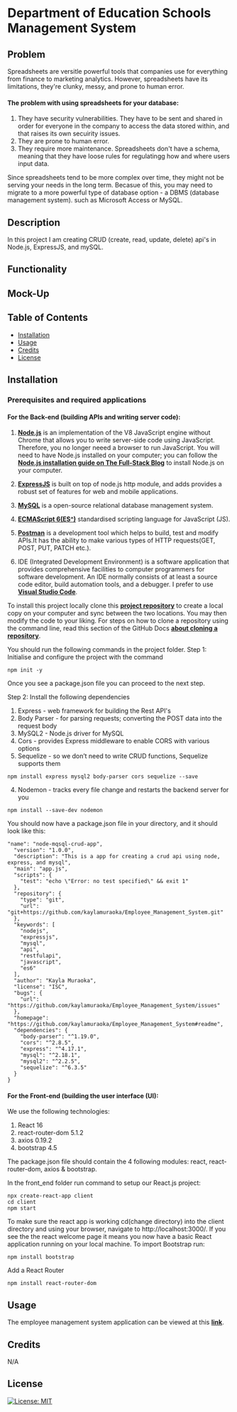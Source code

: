 # Department of Education Schools Management System

## Problem

Spreadsheets are versitle powerful tools that companies use for everything from finance to marketing analytics. However, spreadsheets have its limitations, they're clunky, messy, and prone to human error.

#### The problem with using spreadsheets for your database:

1. They have security vulnerabilities. They have to be sent and shared in order for everyone in the company to access the data stored within, and that raises its own secuirity issues.
2. They are prone to human error.
3. They require more maintenance. Spreadsheets don't have a schema, meaning that they have loose rules for regulatingg how and where users input data.

Since spreadsheets tend to be more complex over time, they might not be serving your needs in the long term. Becasue of this, you may need to migrate to a more powerful type of database option - a DBMS (database management system). such as Microsoft Access or MySQL.

## Description

In this project I am creating CRUD (create, read, update, delete) api's in Node.js, ExpressJS, and mySQL.

## Functionality

## Mock-Up

## Table of Contents

- [Installation](#installation)
- [Usage](#usage)
- [Credits](#credits)
- [License](#license)

## Installation

### Prerequisites and required applications

#### For the Back-end (building APIs and writing server code):

1. [**Node.js**](https://nodejs.org/en/) is an implementation of the V8 JavaScript engine without Chrome that allows you to write server-side code using JavaScript. Therefore, you no longer neeed a browser to run JavaScript. You will need to have Node.js installed on your computer; you can follow the [**Node.js installation guide on The Full-Stack Blog**](https://coding-boot-camp.github.io/full-stack/nodejs/how-to-install-nodejs) to install Node.js on your computer.

2. [**ExpressJS**](https://expressjs.com/) is built on top of node.js http module, and adds provides a robust set of features for web and mobile applications.

3. [**MySQL**](https://www.mysql.com/) is a open-source relational database management system.

4. [**ECMAScript 6(ES^)**](https://www.w3schools.com/js/js_es6.asp) standardised scripting language for JavaScript (JS).

5. [**Postman**](https://www.postman.com/) is a development tool which helps to build, test and modify APIs.It has the ability to make various types of HTTP requests(GET, POST, PUT, PATCH etc.).

6. IDE (Integrated Development Environment) is a software application that provides comprehensive facilities to computer programmers for software development. An IDE normally consists of at least a source code editor, build automation tools, and a debugger. I prefer to use [**Visual Studio Code**](https://code.visualstudio.com/).

To install this project locally clone this [**project repository**](https://github.com/kaylamuraoka/Employee_Management_System) to create a local copy on your computer and sync between the two locations. You may then modify the code to your liking. For steps on how to clone a repository using the command line, read this section of the GitHub Docs [**about cloning a repository**](https://docs.github.com/en/free-pro-team@latest/github/creating-cloning-and-archiving-repositories/cloning-a-repository#about-cloning-a-repository).

You should run the following commands in the project folder.
Step 1: Initialise and configure the project with the command

```
npm init -y
```

Once you see a package.json file you can proceed to the next step.

Step 2: Install the following dependencies

1. Express - web framework for building the Rest API's
2. Body Parser - for parsing requests; converting the POST data into the request body
3. MySQL2 - Node.js driver for MySQL
4. Cors - provides Express middleware to enable CORS with various options
5. Sequelize - so we don’t need to write CRUD functions, Sequelize supports them

```
npm install express mysql2 body-parser cors sequelize --save
```

4. Nodemon - tracks every file change and restarts the backend server for you

```
npm install --save-dev nodemon
```

You should now have a package.json file in your directory, and it should look like this:

```
"name": "node-mqsql-crud-app",
  "version": "1.0.0",
  "description": "This is a app for creating a crud api using node, express, and mysql",
  "main": "app.js",
  "scripts": {
    "test": "echo \"Error: no test specified\" && exit 1"
  },
  "repository": {
    "type": "git",
    "url": "git+https://github.com/kaylamuraoka/Employee_Management_System.git"
  },
  "keywords": [
    "nodejs",
    "expressjs",
    "mysql",
    "api",
    "restfulapi",
    "javascript",
    "es6"
  ],
  "author": "Kayla Muraoka",
  "license": "ISC",
  "bugs": {
    "url": "https://github.com/kaylamuraoka/Employee_Management_System/issues"
  },
  "homepage": "https://github.com/kaylamuraoka/Employee_Management_System#readme",
  "dependencies": {
    "body-parser": "^1.19.0",
    "cors": "^2.8.5",
    "express": "^4.17.1",
    "mysql": "^2.18.1",
    "mysql2": "^2.2.5",
    "sequelize": "^6.3.5"
  }
}
```

#### For the Front-end (building the user interface (UI):

We use the following technologies:

1. React 16
2. react-router-dom 5.1.2
3. axios 0.19.2
4. bootstrap 4.5

The package.json file should contain the 4 following modules: react, react-router-dom, axios & bootstrap.

In the front_end folder run command to setup our React.js project:

```
npx create-react-app client
cd client
npm start
```

To make sure the react app is working cd(change directory) into the client directory and using your browser, navigate to http://localhost:3000/. If you see the the react welcome page it means you now have a basic React application running on your local machine.
To import Bootstrap run:

```
npm install bootstrap
```

Add a React Router

```
npm install react-router-dom
```

## Usage

The employee management system application can be viewed at this [**link**]().

## Credits

N/A

## License

[![License: MIT](https://img.shields.io/badge/License-MIT-yellow.svg)](https://opensource.org/licenses/MIT)
